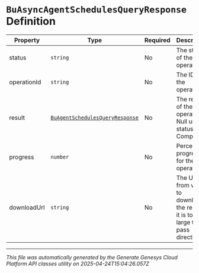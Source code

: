 # `BuAsyncAgentSchedulesQueryResponse` Definition

| Property | Type | Required | Description |
|----------|------|----------|-------------|
| status | `string` | No | The status of the operation |
| operationId | `string` | No | The ID for the operation |
| result | [`BuAgentSchedulesQueryResponse`](buagentschedulesqueryresponse-definition.md) | No | The result of the operation.  Null unless status == Complete |
| progress | `number` | No | Percent progress for the operation |
| downloadUrl | `string` | No | The URL from which to download the result if it is too large to pass directly |

---

*This file was automatically generated by the Generate Genesys Cloud Platform API classes utility on 2025-04-24T15:04:26.057Z*